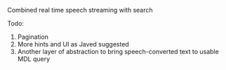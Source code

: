 Combined real time speech streaming with search

Todo:
1. Pagination
2. More hints and UI as Javed suggested
3. Another layer of abstraction to bring speech-converted text to usable MDL query
